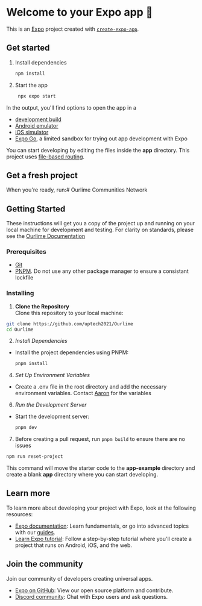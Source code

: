 # Welcome to your Expo app 👋

This is an [Expo](https://expo.dev) project created with [`create-expo-app`](https://www.npmjs.com/package/create-expo-app).

## Get started

1. Install dependencies

   ```bash
   npm install
   ```

2. Start the app

   ```bash
    npx expo start
   ```

In the output, you'll find options to open the app in a

- [development build](https://docs.expo.dev/develop/development-builds/introduction/)
- [Android emulator](https://docs.expo.dev/workflow/android-studio-emulator/)
- [iOS simulator](https://docs.expo.dev/workflow/ios-simulator/)
- [Expo Go](https://expo.dev/go), a limited sandbox for trying out app development with Expo

You can start developing by editing the files inside the **app** directory. This project uses [file-based routing](https://docs.expo.dev/router/introduction).

## Get a fresh project

When you're ready, run:# Ourlime Communities Network


## Getting Started
These instructions will get you a copy of the project up and running on your local machine for development and testing. For clarity on standards,
please see the [Ourlime Documentation](https://ourlime-documentation.vercel.app/)


### Prerequisites
- [Git](https://git-scm.com/)
- [PNPM](https://pnpm.io/). Do not use any other package manager to ensure a consistant lockfile

### Installing
1. **Clone the Repository**  
   Clone this repository to your local machine:
```sh
git clone https://github.com/uptech2021/Ourlime
cd Ourlime
```
2. *Install Dependencies*

- Install the project dependencies using PNPM:
  ```sh
  pnpm install
  ```

4. *Set Up Environment Variables*

- Create a .env file in the root directory and add the necessary environment variables. Contact [Aaron](https://github.com/A-Hazzard) for the variables

6. *Run the Development Server*

- Start the development server:
  ```sh
  pnpm dev
  ```

7. Before creating a pull request, run ```pnpm build``` to ensure there are no issues


```bash
npm run reset-project
```

This command will move the starter code to the **app-example** directory and create a blank **app** directory where you can start developing.

## Learn more

To learn more about developing your project with Expo, look at the following resources:

- [Expo documentation](https://docs.expo.dev/): Learn fundamentals, or go into advanced topics with our [guides](https://docs.expo.dev/guides).
- [Learn Expo tutorial](https://docs.expo.dev/tutorial/introduction/): Follow a step-by-step tutorial where you'll create a project that runs on Android, iOS, and the web.

## Join the community

Join our community of developers creating universal apps.

- [Expo on GitHub](https://github.com/expo/expo): View our open source platform and contribute.
- [Discord community](https://chat.expo.dev): Chat with Expo users and ask questions.
